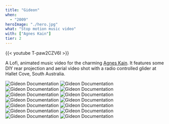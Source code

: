 ```yaml
---
title: "Gideon"
when: 
  - "2009"
heroImage: "./hero.jpg"
what: "Stop motion music video"
with: ["Agnes Kain"]
tier: 2
---
```


{{< youtube T-paw2CZV6I >}}

A Lofi, animated music video for the charming [Agnes Kain](http://agneskain.com/). It features some DIY rear projection and aerial video shot with a radio controlled glider at Hallet Cove, South Australia.

![Gideon Documentation](assets/agneskainshootscreen-full.jpg)
![Gideon Documentation](assets/birdman.jpg)
![Gideon Documentation](assets/birdwing.jpg)
![Gideon Documentation](assets/IMG_5268-full.jpg)
![Gideon Documentation](assets/mitchellflare-full.jpg)
![Gideon Documentation](assets/mitchellscreen1.jpg)
![Gideon Documentation](assets/P021009_16.22.jpg)
![Gideon Documentation](assets/projectionset01-full.jpg)
![Gideon Documentation](assets/projectionset02.jpg)
![Gideon Documentation](assets/set01.jpg)
![Gideon Documentation](assets/set02.jpg)
![Gideon Documentation](assets/set04.jpg)
![Gideon Documentation](assets/set05.jpg)
![Gideon Documentation](assets/set06.jpg)